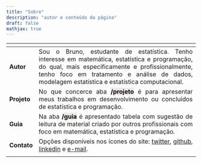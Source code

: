 ```yaml
---
title: "Sobre"
description: "autor e conteúdo da página"
draft: false
mathjax: true
---
```

<center>
<table class="table table-hover" style="width: auto !important; margin-left: auto; margin-right: auto;">
 <thead>
  <tr>
   <th style="text-align:center;"> </th>
   <th style="text-align:center;"> </th>
  </tr>
 </thead>
<tbody>
   <tr>
   <td style="text-align:left;"> <b>Autor</b> </td>
   <td style="text-align:center;text-align:justify"> Sou o Bruno, estudante de estatística. Tenho interesse em matemática, estatística e programação, do qual, mais especificamente e profissionalmente, tenho foco em tratamento e análise de dados, modelagem estatística e estatística computacional. </td>
  </tr>
  <tr>
   <td style="text-align:left;"> <b>Projeto</b> </td>
   <td style="text-align:center;text-align:justify"> No que concerce aba <b><mark style="background-color: #EEE8E7; color: black;">/projeto</mark></b> é para apresentar meus trabalhos em desenvolvimento ou concluídos de estatística e programação.</td>
  </tr>
  <tr>
   <td style="text-align:left;"> <b>Guia</b> </td>
   <td style="text-align:center;text-align:justify"> Na aba <b><mark style="background-color: #EEE8E7; color: black;">/guia</mark></b> é apresentado tabela com sugestão de leitura de material criado por outros profissionais com foco em matemática, estatística e programação.</td>
  </tr>
  <tr>
   <td style="text-align:left;"> <b>Contato</b> </td>
   <td style="text-align:center;text-align:justify"> Opções disponíveis nos ícones do site: <a href="https://twitter.com/brunofariadf">twitter</a>, <a href="https://github.com/brunofariadf">github</a>, <a href="https://www.linkedin.com/in/brunofariadf">linkedin</a> e <a href="mailto:brunofariadf@gmail.com">e-mail</a>.</td>
  </tr>
<tr>
   <td style="text-align:left;"> </td>
   <td style="text-align:center;text-align:justify"> </td>
  </tr>
</tbody>
</table>
</center>
